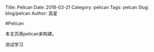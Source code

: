 Title: Pelican
Date: 2018-03-21
Category: pelican
Tags: pelcan
Slug: blog/pelcan
Author: 高星

#Pelican

本主页用pelican来构建。

测试学习